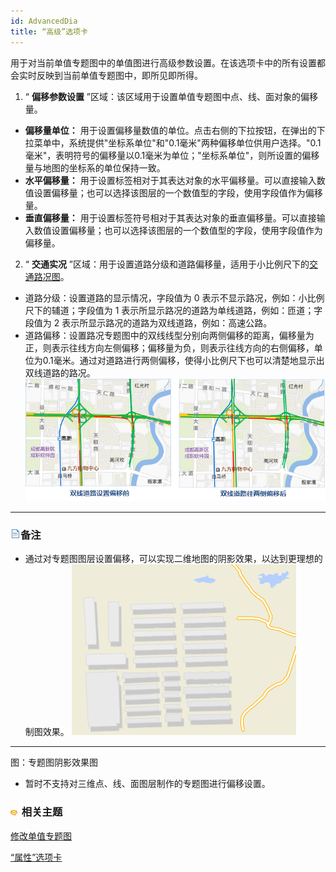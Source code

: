 ```yaml
---
id: AdvancedDia
title: “高级”选项卡
---
```

用于对当前单值专题图中的单值图进行高级参数设置。在该选项卡中的所有设置都会实时反映到当前单值专题图中，即所见即所得。

1. “ **偏移参数设置** ”区域：该区域用于设置单值专题图中点、线、面对象的偏移量。 
  * **偏移量单位：** 用于设置偏移量数值的单位。点击右侧的下拉按钮，在弹出的下拉菜单中，系统提供"坐标系单位"和"0.1毫米"两种偏移单位供用户选择。"0.1毫米"，表明符号的偏移量以0.1毫米为单位；"坐标系单位"，则所设置的偏移量与地图的坐标系的单位保持一致。
  * **水平偏移量：** 用于设置标签相对于其表达对象的水平偏移量。可以直接输入数值设置偏移量；也可以选择该图层的一个数值型的字段，使用字段值作为偏移量。
  * **垂直偏移量：** 用于设置标签符号相对于其表达对象的垂直偏移量。可以直接输入数值设置偏移量；也可以选择该图层的一个数值型的字段，使用字段值作为偏移量。
2. “ **交通实况** ”区域：用于设置道路分级和道路偏移量，适用于小比例尺下的[交通路况图](../../ApplicationTheme/TrafficCondition/AboutTrafficCondition)。 
  * 道路分级：设置道路的显示情况，字段值为 0 表示不显示路况，例如：小比例尺下的辅道；字段值为 1 表示所显示路况的道路为单线道路，例如：匝道；字段值为 2 表示所显示路况的道路为双线道路，例如：高速公路。
  * 道路偏移：设置路况专题图中的双线线型分别向两侧偏移的距离，偏移量为正，则表示往线方向左侧偏移；偏移量为负，则表示往线方向的右侧偏移，单位为0.1毫米。通过对道路进行两侧偏移，使得小比例尺下也可以清楚地显示出双线道路的路况。
![](img/Offset.png)  
---  

### ![](../../img/read.gif)备注

* 通过对专题图图层设置偏移，可以实现二维地图的阴影效果，以达到更理想的制图效果。  ![](img/shade.png)  
---  
图：专题图阴影效果图  
* 暂时不支持对三维点、线、面图层制作的专题图进行偏移设置。

### ![](../../img/seealso.png) 相关主题

 [修改单值专题图](UniqueValuesMapGroupDia)

 [“属性”选项卡](PropertiesDia)


